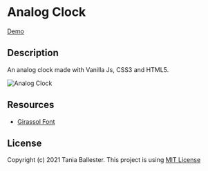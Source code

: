 # Analog Clock
[Demo](https://tbm85.github.io/Demo-Analog-Clock/)

## Description
An analog clock made with Vanilla Js, CSS3 and HTML5.

![Analog Clock](assets/images/Analog-Clock.png)

## Resources
* [Girassol Font](https://fonts.google.com/specimen/Girassol#standard-styles)

## License
Copyright (c) 2021 Tania Ballester. This project is using [MIT License](LICENSE.md)